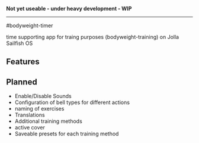 **Not yet useable - under heavy development - WIP**

---

#bodyweight-timer

time supporting app for traing purposes (bodyweight-training) on Jolla Sailfish OS

## Features
## Planned
* Enable/Disable Sounds
* Configuration of bell types for different actions
* naming of exercises
* Translations
* Additional training methods
* active cover
* Saveable presets for each training method

